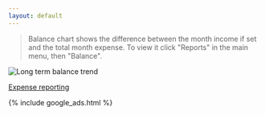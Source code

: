 ```yaml
---
layout: default
--- 
```


> Balance chart shows the difference between the month income if set and the total month expense. To view it click "Reports" in the main menu, then "Balance".

![Long term balance trend](https://dvmorozov.github.io/expenses/assets/images/2015-07-04_10h06_50.png)

[Expense reporting](https://dvmorozov.github.io/expenses/expense-reporting)

{% include google_ads.html %}
